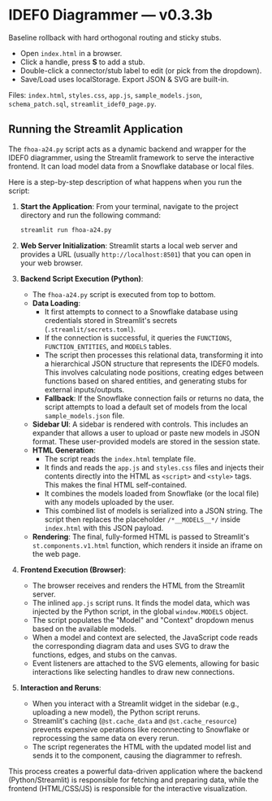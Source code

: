 # IDEF0 Diagrammer — v0.3.3b

Baseline rollback with hard orthogonal routing and sticky stubs.

- Open `index.html` in a browser.
- Click a handle, press **S** to add a stub.
- Double-click a connector/stub label to edit (or pick from the dropdown).
- Save/Load uses localStorage. Export JSON & SVG are built-in.

Files: `index.html`, `styles.css`, `app.js`, `sample_models.json`, `schema_patch.sql`, `streamlit_idef0_page.py`.
## Running the Streamlit Application

The `fhoa-a24.py` script acts as a dynamic backend and wrapper for the IDEF0 diagrammer, using the Streamlit framework to serve the interactive frontend. It can load model data from a Snowflake database or local files.

Here is a step-by-step description of what happens when you run the script:

1.  **Start the Application**: From your terminal, navigate to the project directory and run the following command:
    ```bash
    streamlit run fhoa-a24.py
    ```

2.  **Web Server Initialization**: Streamlit starts a local web server and provides a URL (usually `http://localhost:8501`) that you can open in your web browser.

3.  **Backend Script Execution (Python)**:
    -   The `fhoa-a24.py` script is executed from top to bottom.
    -   **Data Loading**:
        -   It first attempts to connect to a Snowflake database using credentials stored in Streamlit's secrets (`.streamlit/secrets.toml`).
        -   If the connection is successful, it queries the `FUNCTIONS`, `FUNCTION_ENTITIES`, and `MODELS` tables.
        -   The script then processes this relational data, transforming it into a hierarchical JSON structure that represents the IDEF0 models. This involves calculating node positions, creating edges between functions based on shared entities, and generating stubs for external inputs/outputs.
        -   **Fallback**: If the Snowflake connection fails or returns no data, the script attempts to load a default set of models from the local `sample_models.json` file.
    -   **Sidebar UI**: A sidebar is rendered with controls. This includes an expander that allows a user to upload or paste new models in JSON format. These user-provided models are stored in the session state.
    -   **HTML Generation**:
        -   The script reads the `index.html` template file.
        -   It finds and reads the `app.js` and `styles.css` files and injects their contents directly into the HTML as `<script>` and `<style>` tags. This makes the final HTML self-contained.
        -   It combines the models loaded from Snowflake (or the local file) with any models uploaded by the user.
        -   This combined list of models is serialized into a JSON string. The script then replaces the placeholder `/*__MODELS__*/` inside `index.html` with this JSON payload.
    -   **Rendering**: The final, fully-formed HTML is passed to Streamlit's `st.components.v1.html` function, which renders it inside an iframe on the web page.

4.  **Frontend Execution (Browser)**:
    -   The browser receives and renders the HTML from the Streamlit server.
    -   The inlined `app.js` script runs. It finds the model data, which was injected by the Python script, in the global `window.MODELS` object.
    -   The script populates the "Model" and "Context" dropdown menus based on the available models.
    -   When a model and context are selected, the JavaScript code reads the corresponding diagram data and uses SVG to draw the functions, edges, and stubs on the canvas.
    -   Event listeners are attached to the SVG elements, allowing for basic interactions like selecting handles to draw new connections.

5.  **Interaction and Reruns**:
    -   When you interact with a Streamlit widget in the sidebar (e.g., uploading a new model), the Python script reruns.
    -   Streamlit's caching (`@st.cache_data` and `@st.cache_resource`) prevents expensive operations like reconnecting to Snowflake or reprocessing the same data on every rerun.
    -   The script regenerates the HTML with the updated model list and sends it to the component, causing the diagrammer to refresh.

This process creates a powerful data-driven application where the backend (Python/Streamlit) is responsible for fetching and preparing data, while the frontend (HTML/CSS/JS) is responsible for the interactive visualization.
